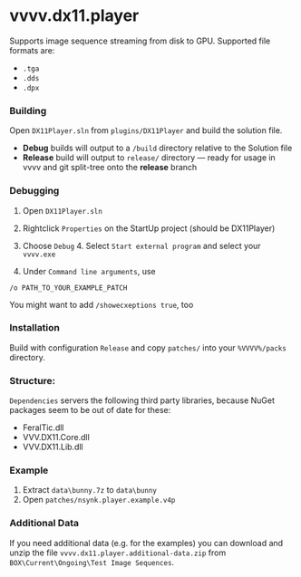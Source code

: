 # vvvv.dx11.player

Supports image sequence streaming from disk to GPU. Supported file formats are:
- `.tga`
- `.dds`
- `.dpx`


### Building
Open `DX11Player.sln` from `plugins/DX11Player` and build the solution file.

- **Debug** builds will output to a `/build` directory relative to the Solution file
- **Release** build will output to `release/` directory — ready for usage in
  vvvv and git split-tree onto the **release** branch


### Debugging
1. Open `DX11Player.sln`
2. Rightclick `Properties` on the StartUp project (should be DX11Player)
3. Choose `Debug`
    4. Select `Start external program` and select your `vvvv.exe`

5. Under `Command line arguments`, use

```/o PATH_TO_YOUR_EXAMPLE_PATCH```

You might want to add `/showecxeptions true`, too


### Installation
Build with configuration `Release` and copy `patches/` into your
`%VVVV%/packs` directory.


### Structure:
`Dependencies` servers the following third party libraries, because NuGet packages seem to be out of date for these:
- FeralTic.dll
- VVV.DX11.Core.dll
- VVV.DX11.Lib.dll

### Example
1. Extract `data\bunny.7z` to `data\bunny`
2. Open `patches/nsynk.player.example.v4p`

### Additional Data
If you need additional data (e.g. for the examples) you can download and unzip
the file `vvvv.dx11.player.additional-data.zip` from `BOX\Current\Ongoing\Test
Image Sequences`.


